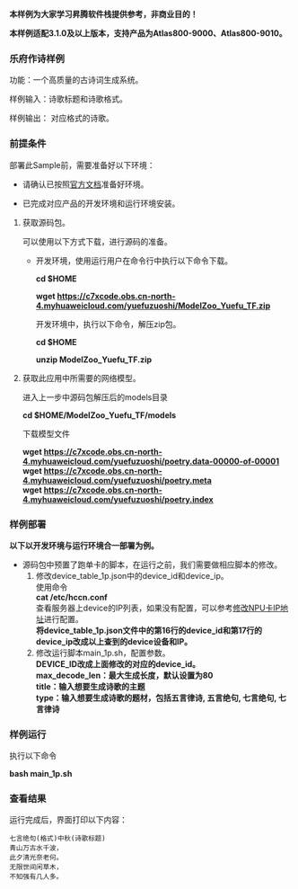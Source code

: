 **本样例为大家学习昇腾软件栈提供参考，非商业目的！**

**本样例适配3.1.0及以上版本，支持产品为Atlas800-9000、Atlas800-9010。**


### 乐府作诗样例

功能：一个高质量的古诗词生成系统。

样例输入：诗歌标题和诗歌格式。

样例输出：  对应格式的诗歌。

### 前提条件

部署此Sample前，需要准备好以下环境：

- 请确认已按照[官方文档](https://support.huaweicloud.com/instg-cli-cann/atlascli_03_0001.html)准备好环境。

- 已完成对应产品的开发环境和运行环境安装。

1. 获取源码包。

   可以使用以下方式下载，进行源码的准备。

    - 开发环境，使用运行用户在命令行中执行以下命令下载。

       **cd $HOME**

       **wget https://c7xcode.obs.cn-north-4.myhuaweicloud.com/yuefuzuoshi/ModelZoo_Yuefu_TF.zip**

        开发环境中，执行以下命令，解压zip包。

        **cd $HOME**

        **unzip ModelZoo_Yuefu_TF.zip**
2. 获取此应用中所需要的网络模型。

    进入上一步中源码包解压后的models目录

    **cd $HOME/ModelZoo_Yuefu_TF/models**

    下载模型文件

    **wget https://c7xcode.obs.cn-north-4.myhuaweicloud.com/yuefuzuoshi/poetry.data-00000-of-00001**    
    **wget https://c7xcode.obs.cn-north-4.myhuaweicloud.com/yuefuzuoshi/poetry.meta**    
    **wget https://c7xcode.obs.cn-north-4.myhuaweicloud.com/yuefuzuoshi/poetry.index**    
        
 ### 样例部署
**以下以开发环境与运行环境合一部署为例。**   
- 源码包中预置了跑单卡的脚本，在运行之前，我们需要做相应脚本的修改。   
  1. 修改device_table_1p.json中的device_id和device_ip。    
     使用命令   
          **cat /etc/hccn.conf**      
     查看服务器上device的IP列表，如果没有配置，可以参考[修改NPU卡IP地址](https://support.huaweicloud.com/instg-cli-cann/atlascli_03_0084.html)进行配置。    
     **将device_table_1p.json文件中的第16行的device_id和第17行的device_ip改成以上查到的device设备和IP。**    
  2. 修改运行脚本main_1p.sh，配置参数。    
    **DEVICE_ID改成上面修改的对应的device_id。**    
    **max_decode_len：最大生成长度，默认设置为80**    
    **title：输入想要生成诗歌的主题**     
    **type：输入想要生成诗歌的题材，包括五言律诗, 五言绝句, 七言绝句, 七言律诗**     


### 样例运行

执行以下命令

**bash main_1p.sh** 
​       

### 查看结果

运行完成后，界面打印以下内容：
```
七言绝句(格式)中秋(诗歌标题)
青山万古水千波，
此夕清光奈老何。
无限世间闲草木，
不知强有几人多。
```
